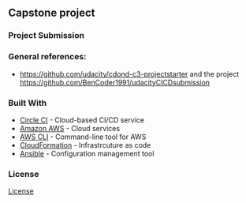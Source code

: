 ## Capstone project

### Project Submission

### General references:
- https://github.com/udacity/cdond-c3-projectstarter and the project https://github.com/BenCoder1991/udacityCICDsubmission


### Built With

- [Circle CI](www.circleci.com) - Cloud-based CI/CD service
- [Amazon AWS](https://aws.amazon.com/) - Cloud services
- [AWS CLI](https://aws.amazon.com/cli/) - Command-line tool for AWS
- [CloudFormation](https://aws.amazon.com/cloudformation/) - Infrastrcuture as code
- [Ansible](https://www.ansible.com/) - Configuration management tool

### License

[License](LICENSE.md)
